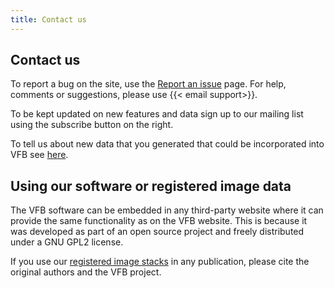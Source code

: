 ```yaml
---
title: Contact us
---
```


## Contact us

To report a bug on the site, use the [Report an issue](Feedback.htm) page. For help, comments or suggestions, please use {{< email support>}}.

To be kept updated on new features and data sign up to our mailing list using the subscribe button on the right.

To tell us about new data that you generated that could be incorporated into VFB see [here](yourPaper.htm).

## Using our software or registered image data

The VFB software can be embedded in any third-party website where it can provide the same functionality as on the VFB website. This is because it was developed as part of an open source project and freely distributed under a GNU GPL2 license.

If you use our [registered image stacks](image_data_downloads.htm) in any publication, please cite the original authors and the VFB project.
